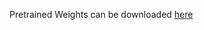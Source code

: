 Pretrained Weights can be downloaded [here](https://drive.google.com/file/d/1LODPt9kYmxwU98g96UrRA0_Eh5HYcsRw/view)

